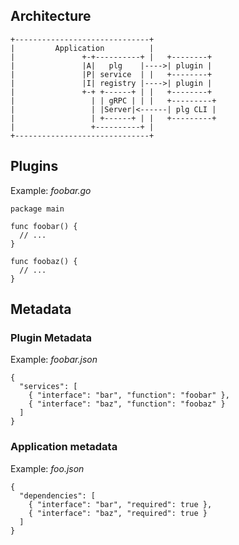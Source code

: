 ## Architecture
```
+------------------------------+
|         Application          |
|               +-+----------+ |   +--------+
|               |A|   plg    |---->| plugin |
|               |P| service  | |   +--------+
|               |I| registry |---->| plugin |
|               +-+ +------+ | |   +--------+
|                 | | gRPC | | |   +---------+
|                 | |Server|<------| plg CLI |
|                 | +------+ | |   +---------+
|                 +----------+ |
+------------------------------+
```

## Plugins
Example: *foobar.go*
```
package main

func foobar() {
  // ...
}

func foobaz() {
  // ...
}
```

## Metadata
### Plugin Metadata
Example: *foobar.json*
```
{
  "services": [
    { "interface": "bar", "function": "foobar" },
    { "interface": "baz", "function": "foobaz" }
  ]
}
```

### Application metadata
Example: *foo.json*
```
{
  "dependencies": [
    { "interface": "bar", "required": true },
    { "interface": "baz", "required": true }
  ]
}
```
